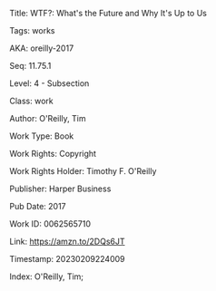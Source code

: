 Title:  WTF?: What's the Future and Why It's Up to Us

Tags:   works

AKA:    oreilly-2017

Seq:    11.75.1

Level:  4 - Subsection

Class:  work

Author: O'Reilly, Tim

Work Type: Book

Work Rights: Copyright

Work Rights Holder: Timothy F. O'Reilly

Publisher: Harper Business

Pub Date: 2017

Work ID: 0062565710

Link:   https://amzn.to/2DQs6JT

Timestamp: 20230209224009

Index:  O'Reilly, Tim; 
